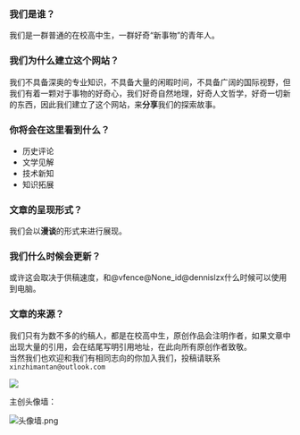 ### 我们是谁？

我们是一群普通的在校高中生，一群好奇“新事物”的青年人。

### 我们为什么建立这个网站？  

我们不具备深奥的专业知识，不具备大量的闲暇时间，不具备广阔的国际视野，但我们有着一颗对于事物的好奇心，我们好奇自然地理，好奇人文哲学，好奇一切新的东西，因此我们建立了这个网站，来**分享**我们的探索故事。

### 你将会在这里看到什么？

-   历史评论
-   文学见解
-   技术新知
-   知识拓展  

### 文章的呈现形式？  

我们会以**漫谈**的形式来进行展现。

### 我们什么时候会更新？

或许这会取决于供稿速度，和@vfence@None_id@dennislzx什么时候可以使用到电脑。

### 文章的来源？

我们只有为数不多的约稿人，都是在校高中生，原创作品会注明作者，如果文章中出现大量的引用，会在结尾写明引用地址，在此向所有原创作者致敬。  
当然我们也欢迎和我们有相同志向的你加入我们，投稿请联系 ` xinzhimantan@outlook.com ` 

![](https://img.shields.io/github/stars/vfence/vfence.github.io.svg?style=social)

主创头像墙：

![头像墙.png](https://i.loli.net/2019/04/13/5cb17a2acf39d.png)
